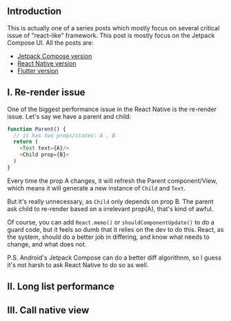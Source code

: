 ## Introduction

This is actually one of a series posts which mostly focus on several critical issue of "react-like" framework. This post is mostly focus on the Jetpack Compose UI. All the posts are:
* [Jetpack Compose version](https://github.com/songzhw/songzhw.github.io/blob/master/and_archi/2021-08-31-compose-issues.md)
* [React Native version](https://github.com/songzhw/songzhw.github.io/blob/master/react/2021-09-11-rn-issues.md)
* [Flutter version](https://github.com/songzhw/songzhw.github.io/blob/master/flutter/2021-10-01-flutter-issues.md)

## I. Re-render issue
One of the biggest performance issue in the React Native is the re-render issue. Let's say we have a parent and child:

```javascript
function Parent() {
  // it has two props/states: A , B
  return (
    <Text text={A}/>
    <Child prop={B}>
  )
}
```

Every time the prop A changes, it will refresh the Parent component/View, which means it will generate a new instance of `Child` and `Text`. 

But it's really unnecessary, as `Child` only depends on prop B. The parent ask child to re-render based on a irrelevant prop(A), that's kind of awful. 

Of course, you can add `React.memo()` or `shouldComponentUpdate()` to do a guard code, but it feels so dumb that it relies on the dev to do this. React, as the system, should do a better job in differing, and know what needs to change, and what does not.  

P.S. Android's Jetpack Compose can do a better diff algorithnm, so I guess it's not harsh to ask React Native to do so as well. 

## II. Long list performance


## III. Call native view